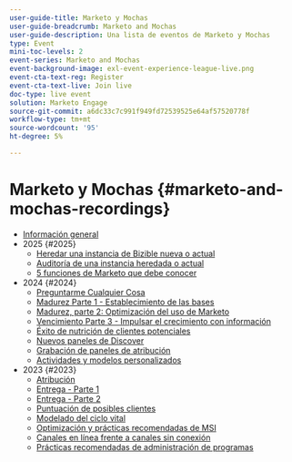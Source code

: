 ```yaml
---
user-guide-title: Marketo y Mochas
user-guide-breadcrumb: Marketo and Mochas
user-guide-description: Una lista de eventos de Marketo y Mochas
type: Event
mini-toc-levels: 2
event-series: Marketo and Mochas
event-background-image: exl-event-experience-league-live.png
event-cta-text-reg: Register
event-cta-text-live: Join live
doc-type: live event
solution: Marketo Engage
source-git-commit: a6dc33c7c991f949fd72539525e64af57520778f
workflow-type: tm+mt
source-wordcount: '95'
ht-degree: 5%

---
```



# Marketo y Mochas {#marketo-and-mochas-recordings}

+ [Información general](overview.md)
+ 2025 {#2025}
   + [Heredar una instancia de Bizible nueva o actual](2025/inheriting-bizible-instance.md)
   + [Auditoría de una instancia heredada o actual](2025/auditing-inherited-instance.md)
   + [5 funciones de Marketo que debe conocer](2025/5-features-to-know.md)
+ 2024 {#2024}
   + [Preguntarme Cualquier Cosa](2024/ask-me-anything.md)
   + [Madurez Parte 1 - Establecimiento de las bases](2024/maturity-part1-foundation.md)
   + [Madurez, parte 2: Optimización del uso de Marketo](2024/optimize-marketo-usage.md)
   + [Vencimiento Parte 3 - Impulsar el crecimiento con información](2024/drive-growth-with-reporting.md)
   + [Éxito de nutrición de clientes potenciales](2024/lead-nurture-success.md)
   + [Nuevos paneles de Discover](2024/new-discover-dashboard.md)
   + [Grabación de paneles de atribución](2024/attribution-dashboard-recording.md)
   + [Actividades y modelos personalizados](2024/marketo-measure-and-mochas-activities-and-custom-models.md)
+ 2023 {#2023}
   + [Atribución](2023/attribution.md)
   + [Entrega - Parte 1](2023/deliverability-part-one.md)
   + [Entrega - Parte 2](2023/deliverability-part-two.md)
   + [Puntuación de posibles clientes](2023/lead-scoring.md)
   + [Modelado del ciclo vital](2023/lifecycle-modeling.md)
   + [Optimización y prácticas recomendadas de MSI](2023/msi-best-practices.md)
   + [Canales en línea frente a canales sin conexión](2023/online-offline.md)
   + [Prácticas recomendadas de administración de programas](2023/program-management.md)
